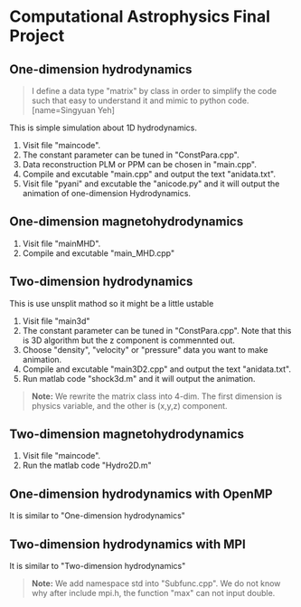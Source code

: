 Computational Astrophysics Final Project
===

## One-dimension hydrodynamics
> I define a data type "matrix" by class in order to simplify the code such that easy to understand it and mimic to python code. [name=Singyuan Yeh]

This is simple simulation about 1D hydrodynamics.
1. Visit file "maincode".
2. The constant parameter can be tuned in "ConstPara.cpp".
3. Data reconstruction PLM or PPM can be chosen in "main.cpp".
4. Compile and excutable "main.cpp" and output the text "anidata.txt".
5. Visit file "pyani" and excutable the "anicode.py" and it will  output the animation of one-dimension Hydrodynamics.


## One-dimension magnetohydrodynamics
1. Visit file "mainMHD".
2. Compile and excutable "main_MHD.cpp"

## Two-dimension hydrodynamics
This is use unsplit mathod so it might be a little ustable
1. Visit file "main3d"
2. The constant parameter can be tuned in "ConstPara.cpp". Note that this is 3D algorithm but the z component is commennted out.
3. Choose "density", "velocity" or "pressure" data you want to make animation.
4. Compile and excutable "main3D2.cpp" and output the text "anidata.txt".
5. Run matlab code "shock3d.m" and it will  output the animation.


>**Note:** We rewrite the matrix class into 4-dim. The first dimension is physics variable, and the other is (x,y,z) component.


## Two-dimension magnetohydrodynamics
1. Visit file "maincode".
2. Run the matlab code "Hydro2D.m"

## One-dimension hydrodynamics with OpenMP
It is similar to "One-dimension hydrodynamics"

## Two-dimension hydrodynamics with MPI
It is similar to "Two-dimension hydrodynamics"

>**Note:** We add namespace std into "Subfunc.cpp". We do not know why after include mpi.h, the function "max" can not input double.

